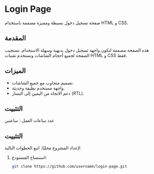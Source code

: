 # Login Page

صفحة تسجيل دخول بسيطة ومميزة مصممة باستخدام HTML و CSS.

## المقدمة

هذه الصفحة مصممة لتكون واجهة تسجيل دخول بديهية وسهلة الاستخدام. تستجيب الصفحة لجميع أحجام الشاشات وتستخدم تقنيات HTML و CSS فقط.

## الميزات

- تصميم متجاوب مع جميع الشاشات.
- واجهة مستخدم نظيفة وحديثة.
- دعم الاتجاه من اليمين إلى اليسار (RTL).

## التثبيت
عدد ساعات العمل  : ساعتين

## التثبيت

لإعداد المشروع محليًا، اتبع الخطوات التالية:

1. استنساخ المستودع:
   ```bash
   git clone https://github.com/username/login-page.git